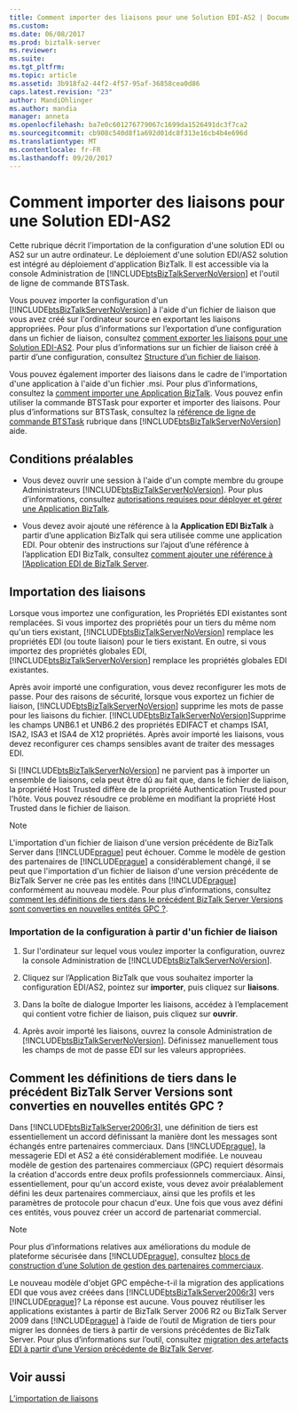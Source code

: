 ```yaml
---
title: Comment importer des liaisons pour une Solution EDI-AS2 | Documents Microsoft
ms.custom: 
ms.date: 06/08/2017
ms.prod: biztalk-server
ms.reviewer: 
ms.suite: 
ms.tgt_pltfrm: 
ms.topic: article
ms.assetid: 3b918fa2-44f2-4f57-95af-36858cea0d86
caps.latest.revision: "23"
author: MandiOhlinger
ms.author: mandia
manager: anneta
ms.openlocfilehash: ba7e0c601276779067c1699da1526491dc3f7ca2
ms.sourcegitcommit: cb908c540d8f1a692d01dc8f313e16cb4b4e696d
ms.translationtype: MT
ms.contentlocale: fr-FR
ms.lasthandoff: 09/20/2017
---
```

# <a name="how-to-import-bindings-for-an-edi-as2-solution"></a>Comment importer des liaisons pour une Solution EDI-AS2
Cette rubrique décrit l'importation de la configuration d'une solution EDI ou AS2 sur un autre ordinateur. Le déploiement d'une solution EDI/AS2 solution est intégré au déploiement d'application BizTalk. Il est accessible via la console Administration de [!INCLUDE[btsBizTalkServerNoVersion](../includes/btsbiztalkservernoversion-md.md)] et l'outil de ligne de commande BTSTask.  
  
 Vous pouvez importer la configuration d'un [!INCLUDE[btsBizTalkServerNoVersion](../includes/btsbiztalkservernoversion-md.md)] à l'aide d'un fichier de liaison que vous avez créé sur l'ordinateur source en exportant les liaisons appropriées. Pour plus d’informations sur l’exportation d’une configuration dans un fichier de liaison, consultez [comment exporter les liaisons pour une Solution EDI-AS2](../core/how-to-export-bindings-for-an-edi-as2-solution.md). Pour plus d’informations sur un fichier de liaison créé à partir d’une configuration, consultez [Structure d’un fichier de liaison](../core/structure-of-a-binding-file.md).  
  
 Vous pouvez également importer des liaisons dans le cadre de l'importation d'une application à l'aide d'un fichier .msi. Pour plus d’informations, consultez la [comment importer une Application BizTalk](../core/how-to-import-a-biztalk-application.md). Vous pouvez enfin utiliser la commande BTSTask pour exporter et importer des liaisons. Pour plus d’informations sur BTSTask, consultez la [référence de ligne de commande BTSTask](../core/btstask-command-line-reference.md) rubrique dans [!INCLUDE[btsBizTalkServerNoVersion](../includes/btsbiztalkservernoversion-md.md)] aide.  
  
## <a name="prerequisites"></a>Conditions préalables  
  
-   Vous devez ouvrir une session à l'aide d'un compte membre du groupe Administrateurs [!INCLUDE[btsBizTalkServerNoVersion](../includes/btsbiztalkservernoversion-md.md)]. Pour plus d’informations, consultez [autorisations requises pour déployer et gérer une Application BizTalk](../core/permissions-required-for-deploying-and-managing-a-biztalk-application.md).  
  
-   Vous devez avoir ajouté une référence à la **Application EDI BizTalk** à partir d’une application BizTalk qui sera utilisée comme une application EDI. Pour obtenir des instructions sur l’ajout d’une référence à l’application EDI BizTalk, consultez [comment ajouter une référence à l’Application EDI de BizTalk Server](http://msdn.microsoft.com/library/7af066fb-372f-4709-b566-c8d6b4a9d782).  
  
## <a name="importing-bindings"></a>Importation des liaisons  
 Lorsque vous importez une configuration, les Propriétés EDI existantes sont remplacées. Si vous importez des propriétés pour un tiers du même nom qu'un tiers existant, [!INCLUDE[btsBizTalkServerNoVersion](../includes/btsbiztalkservernoversion-md.md)] remplace les propriétés EDI (ou toute liaison) pour le tiers existant. En outre, si vous importez des propriétés globales EDI, [!INCLUDE[btsBizTalkServerNoVersion](../includes/btsbiztalkservernoversion-md.md)] remplace les propriétés globales EDI existantes.  
  
 Après avoir importé une configuration, vous devez reconfigurer les mots de passe. Pour des raisons de sécurité, lorsque vous exportez un fichier de liaison, [!INCLUDE[btsBizTalkServerNoVersion](../includes/btsbiztalkservernoversion-md.md)] supprime les mots de passe pour les liaisons du fichier. [!INCLUDE[btsBizTalkServerNoVersion](../includes/btsbiztalkservernoversion-md.md)]Supprime les champs UNB6.1 et UNB6.2 des propriétés EDIFACT et champs ISA1, ISA2, ISA3 et ISA4 de X12 propriétés. Après avoir importé les liaisons, vous devez reconfigurer ces champs sensibles avant de traiter des messages EDI.  
  
 Si [!INCLUDE[btsBizTalkServerNoVersion](../includes/btsbiztalkservernoversion-md.md)] ne parvient pas à importer un ensemble de liaisons, cela peut être dû au fait que, dans le fichier de liaison, la propriété Host Trusted diffère de la propriété Authentication Trusted pour l'hôte. Vous pouvez résoudre ce problème en modifiant la propriété Host Trusted dans le fichier de liaison.  
  
> [!NOTE]
>  L'importation d'un fichier de liaison d'une version précédente de BizTalk Server dans [!INCLUDE[prague](../includes/prague-md.md)] peut échouer. Comme le modèle de gestion des partenaires de [!INCLUDE[prague](../includes/prague-md.md)] a considérablement changé, il se peut que l'importation d'un fichier de liaison d'une version précédente de BizTalk Server ne crée pas les entités dans [!INCLUDE[prague](../includes/prague-md.md)] conformément au nouveau modèle. Pour plus d’informations, consultez [comment les définitions de tiers dans le précédent BizTalk Server Versions sont converties en nouvelles entités GPC ?](../core/how-to-import-bindings-for-an-edi-as2-solution.md#BKMK_Party).  
  
### <a name="to-import-the-configuration-from-a-binding-file"></a>Importation de la configuration à partir d'un fichier de liaison  
  
1.  Sur l'ordinateur sur lequel vous voulez importer la configuration, ouvrez la console Administration de [!INCLUDE[btsBizTalkServerNoVersion](../includes/btsbiztalkservernoversion-md.md)].  
  
2.  Cliquez sur l’Application BizTalk que vous souhaitez importer la configuration EDI/AS2, pointez sur **importer**, puis cliquez sur **liaisons**.  
  
3.  Dans la boîte de dialogue Importer les liaisons, accédez à l’emplacement qui contient votre fichier de liaison, puis cliquez sur **ouvrir**.  
  
4.  Après avoir importé les liaisons, ouvrez la console Administration de [!INCLUDE[btsBizTalkServerNoVersion](../includes/btsbiztalkservernoversion-md.md)]. Définissez manuellement tous les champs de mot de passe EDI sur les valeurs appropriées.  
  
##  <a name="BKMK_Party"></a>Comment les définitions de tiers dans le précédent BizTalk Server Versions sont converties en nouvelles entités GPC ?  
 Dans [!INCLUDE[btsBizTalkServer2006r3](../includes/btsbiztalkserver2006r3-md.md)], une définition de tiers est essentiellement un accord définissant la manière dont les messages sont échangés entre partenaires commerciaux. Dans [!INCLUDE[prague](../includes/prague-md.md)], la messagerie EDI et AS2 a été considérablement modifiée. Le nouveau modèle de gestion des partenaires commerciaux (GPC) requiert désormais la création d'accords entre deux profils professionnels commerciaux. Ainsi, essentiellement, pour qu'un accord existe, vous devez avoir préalablement défini les deux partenaires commerciaux, ainsi que les profils et les paramètres de protocole pour chacun d'eux. Une fois que vous avez défini ces entités, vous pouvez créer un accord de partenariat commercial.  
  
> [!NOTE]
>  Pour plus d’informations relatives aux améliorations du module de plateforme sécurisée dans [!INCLUDE[prague](../includes/prague-md.md)], consultez [blocs de construction d’une Solution de gestion des partenaires commerciaux](../core/building-blocks-of-a-trading-partner-management-solution.md).  
  
 Le nouveau modèle d'objet GPC empêche-t-il la migration des applications EDI que vous avez créées dans [!INCLUDE[btsBizTalkServer2006r3](../includes/btsbiztalkserver2006r3-md.md)] vers [!INCLUDE[prague](../includes/prague-md.md)]? La réponse est aucune. Vous pouvez réutiliser les applications existantes à partir de BizTalk Server 2006 R2 ou BizTalk Server 2009 dans [!INCLUDE[prague](../includes/prague-md.md)] à l’aide de l’outil de Migration de tiers pour migrer les données de tiers à partir de versions précédentes de BizTalk Server. Pour plus d’informations sur l’outil, consultez [migration des artefacts EDI à partir d’une Version précédente de BizTalk Server](http://msdn.microsoft.com/library/b956a97e-03d0-47ea-a2ce-c07a339c0f2c).  
  
## <a name="see-also"></a>Voir aussi  
 [L’importation de liaisons](../core/importing-bindings2.md)